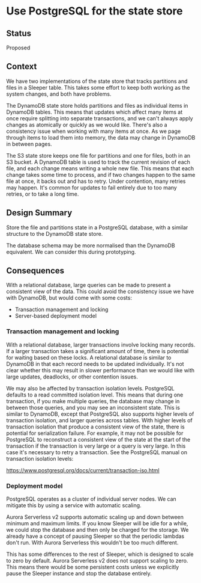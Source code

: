 # Use PostgreSQL for the state store

## Status

Proposed

## Context

We have two implementations of the state store that tracks partitions and files in a Sleeper table. This takes some
effort to keep both working as the system changes, and both have problems.

The DynamoDB state store holds partitions and files as individual items in DynamoDB tables. This means that updates
which affect many items at once require splitting into separate transactions, and we can't always apply changes as
atomically or quickly as we would like. There's also a consistency issue when working with many items at once. As we
page through items to load them into memory, the data may change in DynamoDB in between pages.

The S3 state store keeps one file for partitions and one for files, both in an S3 bucket. A DynamoDB table is used to
track the current revision of each file, and each change means writing a whole new file. This means that each change
takes some time to process, and if two changes happen to the same file at once, it backs out and has to retry. Under
contention, many retries may happen. It's common for updates to fail entirely due to too many retries, or to take a long
time.

## Design Summary

Store the file and partitions state in a PostgreSQL database, with a similar structure to the DynamoDB state store.

The database schema may be more normalised than the DynamoDB equivalent. We can consider this during prototyping.

## Consequences

With a relational database, large queries can be made to present a consistent view of the data. This could avoid the
consistency issue we have with DynamoDB, but would come with some costs:

- Transaction management and locking
- Server-based deployment model

### Transaction management and locking

With a relational database, larger transactions involve locking many records. If a larger transaction takes a
significant amount of time, there is potential for waiting based on these locks. A relational database is similar to
DynamoDB in that each record needs to be updated individually. It's not clear whether this may result in slower
performance than we would like with large updates, deadlocks, or other contention issues.

We may also be affected by transaction isolation levels. PostgreSQL defaults to a read committed isolation level. This
means that during one transaction, if you make multiple queries, the database may change in between those queries, and
you may see an inconsistent state. This is similar to DynamoDB, except that PostgreSQL also supports higher levels of
transaction isolation, and larger queries across tables. With higher levels of transaction isolation that produce a
consistent view of the state, there is potential for serialization failure. For example, it may not be possible for
PostgreSQL to reconstruct a consistent view of the state at the start of the transaction if the transaction is very
large or a query is very large. In this case it's necessary to retry a transaction. See the PostgreSQL manual on
transaction isolation levels:

https://www.postgresql.org/docs/current/transaction-iso.html

### Deployment model

PostgreSQL operates as a cluster of individual server nodes. We can mitigate this by using a service with automatic
scaling.

Aurora Serverless v2 supports automatic scaling up and down between minimum and maximum limits. If you know Sleeper will
be idle for a while, we could stop the database and then only be charged for the storage. We already have a concept of
pausing Sleeper so that the periodic lambdas don't run. With Aurora Serverless this wouldn't be too much different.

This has some differences to the rest of Sleeper, which is designed to scale to zero by default. Aurora Serverless v2
does not support scaling to zero. This means there would be some persistent costs unless we explicitly pause the Sleeper
instance and stop the database entirely.
